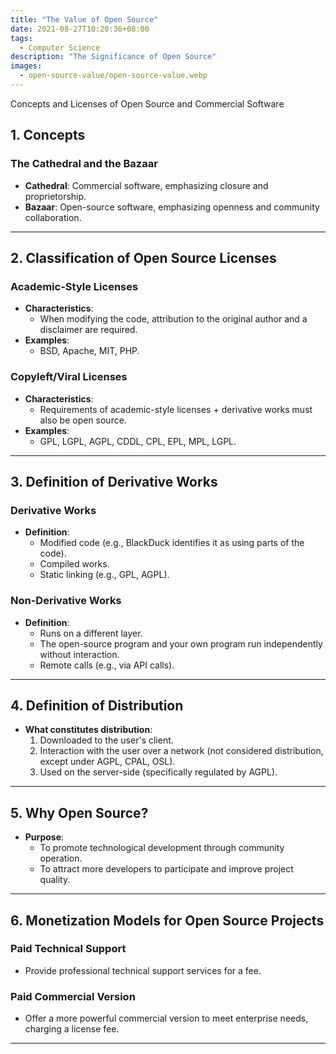 ```yaml
---
title: "The Value of Open Source"
date: 2021-08-27T10:20:36+08:00
tags:
  - Computer Science
description: "The Significance of Open Source"
images:
  - open-source-value/open-source-value.webp
---
```

Concepts and Licenses of Open Source and Commercial Software
## **1. Concepts**
### **The Cathedral and the Bazaar**
- **Cathedral**: Commercial software, emphasizing closure and proprietorship.
- **Bazaar**: Open-source software, emphasizing openness and community collaboration.
---
## **2. Classification of Open Source Licenses**
### **Academic-Style Licenses**
- **Characteristics**:
  - When modifying the code, attribution to the original author and a disclaimer are required.
- **Examples**:
  - BSD, Apache, MIT, PHP.
### **Copyleft/Viral Licenses**
- **Characteristics**:
  - Requirements of academic-style licenses + derivative works must also be open source.
- **Examples**:
  - GPL, LGPL, AGPL, CDDL, CPL, EPL, MPL, LGPL.
---
## **3. Definition of Derivative Works**
### **Derivative Works**
- **Definition**:
  - Modified code (e.g., BlackDuck identifies it as using parts of the code).
  - Compiled works.
  - Static linking (e.g., GPL, AGPL).
### **Non-Derivative Works**
- **Definition**:
  - Runs on a different layer.
  - The open-source program and your own program run independently without interaction.
  - Remote calls (e.g., via API calls).
---
## **4. Definition of Distribution**
- **What constitutes distribution**:
  1. Downloaded to the user's client.
  2. Interaction with the user over a network (not considered distribution, except under AGPL, CPAL, OSL).
  3. Used on the server-side (specifically regulated by AGPL).
---
## **5. Why Open Source?**
- **Purpose**:
  - To promote technological development through community operation.
  - To attract more developers to participate and improve project quality.
---
## **6. Monetization Models for Open Source Projects**
### **Paid Technical Support**
- Provide professional technical support services for a fee.
### **Paid Commercial Version**
- Offer a more powerful commercial version to meet enterprise needs, charging a license fee.
---
